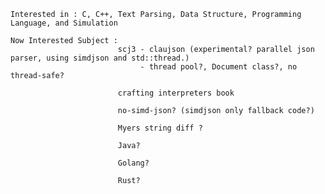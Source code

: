     Interested in : C, C++, Text Parsing, Data Structure, Programming Language, and Simulation
    
    Now Interested Subject : 
                            scj3 - claujson (experimental? parallel json parser, using simdjson and std::thread.)
                                 - thread pool?, Document class?, no thread-safe?
                                
                            crafting interpreters book
                
                            no-simd-json? (simdjson only fallback code?)
                            
                            Myers string diff ?

                            Java?

                            Golang?

                            Rust?
